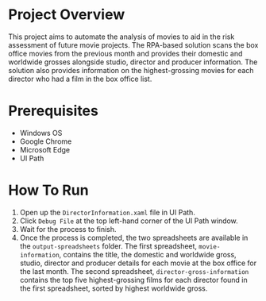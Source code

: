 # Project Overview

This project aims to automate the analysis of movies to aid in the risk assessment of future movie projects. The RPA-based solution scans the box office movies from the previous month and provides their domestic and worldwide grosses alongside studio, director and producer information. The solution also provides information on the highest-grossing movies for each director who had a film in the box office list.

# Prerequisites

- Windows OS
- Google Chrome
- Microsoft Edge
- UI Path

# How To Run

1. Open up the `DirectorInformation.xaml` file in UI Path.
2. Click `Debug File` at the top left-hand corner of the UI Path window.
3. Wait for the process to finish.
4. Once the process is completed, the two spreadsheets are available in the `output-spreadsheets` folder. The first spreadsheet, `movie-information`, contains the title, the domestic and worldwide gross, studio, director and producer details for each movie at the box office for the last month. The second spreadsheet, `director-gross-information` contains the top five highest-grossing films for each director found in the first spreadsheet, sorted by highest worldwide gross.

